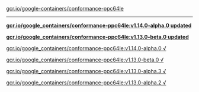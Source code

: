 [gcr.io/google-containers/conformance-ppc64le](https://hub.docker.com/r/sqeven/conformance-ppc64le/tags/) 

----
**[gcr.io/google_containers/conformance-ppc64le:v1.14.0-alpha.0 updated](https://hub.docker.com/r/sqeven/conformance-ppc64le/tags/)**

**[gcr.io/google_containers/conformance-ppc64le:v1.13.0-beta.0 updated](https://hub.docker.com/r/sqeven/conformance-ppc64le/tags/)**

[gcr.io/google_containers/conformance-ppc64le:v1.14.0-alpha.0 √](https://hub.docker.com/r/sqeven/conformance-ppc64le/tags/)

[gcr.io/google_containers/conformance-ppc64le:v1.13.0-beta.0 √](https://hub.docker.com/r/sqeven/conformance-ppc64le/tags/)

[gcr.io/google_containers/conformance-ppc64le:v1.13.0-alpha.3 √](https://hub.docker.com/r/sqeven/conformance-ppc64le/tags/)

[gcr.io/google_containers/conformance-ppc64le:v1.13.0-alpha.2 √](https://hub.docker.com/r/sqeven/conformance-ppc64le/tags/)

